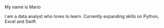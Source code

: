 My name is Mario

I am a data analyst who loves to learn. Currently expanding skills on Python, Excel and Swift
<!---
Marionio/Marionio is a ✨ special ✨ repository because its `README.md` (this file) appears on your GitHub profile.
You can click the Preview link to take a look at your changes.
--->
